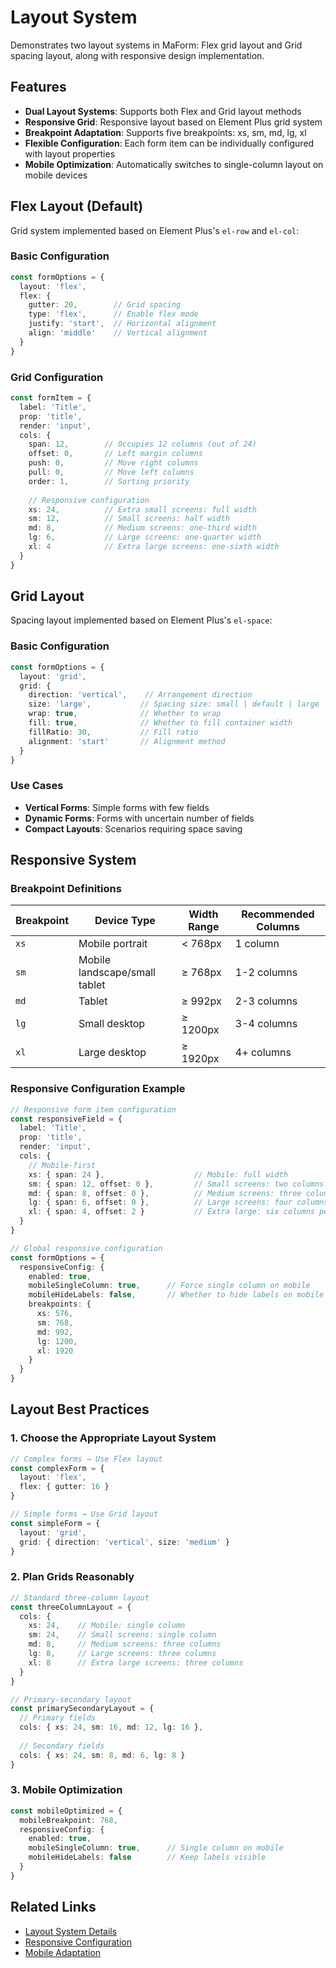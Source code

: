 # Layout System

Demonstrates two layout systems in MaForm: Flex grid layout and Grid spacing layout, along with responsive design implementation.

<DemoPreview dir="demos/ma-form/layout-systems" />

## Features

- **Dual Layout Systems**: Supports both Flex and Grid layout methods
- **Responsive Grid**: Responsive layout based on Element Plus grid system
- **Breakpoint Adaptation**: Supports five breakpoints: xs, sm, md, lg, xl
- **Flexible Configuration**: Each form item can be individually configured with layout properties
- **Mobile Optimization**: Automatically switches to single-column layout on mobile devices

## Flex Layout (Default)

Grid system implemented based on Element Plus's `el-row` and `el-col`:

### Basic Configuration
```typescript
const formOptions = {
  layout: 'flex',
  flex: {
    gutter: 20,        // Grid spacing
    type: 'flex',      // Enable flex mode
    justify: 'start',  // Horizontal alignment
    align: 'middle'    // Vertical alignment
  }
}
```

### Grid Configuration
```typescript
const formItem = {
  label: 'Title',
  prop: 'title',
  render: 'input',
  cols: {
    span: 12,        // Occupies 12 columns (out of 24)
    offset: 0,       // Left margin columns
    push: 0,         // Move right columns
    pull: 0,         // Move left columns
    order: 1,        // Sorting priority
    
    // Responsive configuration
    xs: 24,          // Extra small screens: full width
    sm: 12,          // Small screens: half width
    md: 8,           // Medium screens: one-third width
    lg: 6,           // Large screens: one-quarter width
    xl: 4            // Extra large screens: one-sixth width
  }
}
```

## Grid Layout

Spacing layout implemented based on Element Plus's `el-space`:

### Basic Configuration
```typescript
const formOptions = {
  layout: 'grid',
  grid: {
    direction: 'vertical',    // Arrangement direction
    size: 'large',           // Spacing size: small | default | large
    wrap: true,              // Whether to wrap
    fill: true,              // Whether to fill container width
    fillRatio: 30,           // Fill ratio
    alignment: 'start'       // Alignment method
  }
}
```

### Use Cases
- **Vertical Forms**: Simple forms with few fields
- **Dynamic Forms**: Forms with uncertain number of fields
- **Compact Layouts**: Scenarios requiring space saving

## Responsive System

### Breakpoint Definitions

| Breakpoint | Device Type | Width Range | Recommended Columns |
|------------|------------|-------------|---------------------|
| `xs` | Mobile portrait | < 768px | 1 column |
| `sm` | Mobile landscape/small tablet | ≥ 768px | 1-2 columns |
| `md` | Tablet | ≥ 992px | 2-3 columns |
| `lg` | Small desktop | ≥ 1200px | 3-4 columns |
| `xl` | Large desktop | ≥ 1920px | 4+ columns |

### Responsive Configuration Example

```typescript
// Responsive form item configuration
const responsiveField = {
  label: 'Title',
  prop: 'title',
  render: 'input',
  cols: {
    // Mobile-first
    xs: { span: 24 },                    // Mobile: full width
    sm: { span: 12, offset: 0 },         // Small screens: two columns per row
    md: { span: 8, offset: 0 },          // Medium screens: three columns per row  
    lg: { span: 6, offset: 0 },          // Large screens: four columns per row
    xl: { span: 4, offset: 2 }           // Extra large: six columns per row with left margin
  }
}

// Global responsive configuration
const formOptions = {
  responsiveConfig: {
    enabled: true,
    mobileSingleColumn: true,      // Force single column on mobile
    mobileHideLabels: false,       // Whether to hide labels on mobile
    breakpoints: {
      xs: 576,
      sm: 768, 
      md: 992,
      lg: 1200,
      xl: 1920
    }
  }
}
```

## Layout Best Practices

### 1. Choose the Appropriate Layout System

```typescript
// Complex forms → Use Flex layout
const complexForm = {
  layout: 'flex',
  flex: { gutter: 16 }
}

// Simple forms → Use Grid layout  
const simpleForm = {
  layout: 'grid',
  grid: { direction: 'vertical', size: 'medium' }
}
```

### 2. Plan Grids Reasonably

```typescript
// Standard three-column layout
const threeColumnLayout = {
  cols: {
    xs: 24,    // Mobile: single column
    sm: 24,    // Small screens: single column
    md: 8,     // Medium screens: three columns
    lg: 8,     // Large screens: three columns
    xl: 8      // Extra large screens: three columns
  }
}

// Primary-secondary layout
const primarySecondaryLayout = {
  // Primary fields
  cols: { xs: 24, sm: 16, md: 12, lg: 16 },
  
  // Secondary fields
  cols: { xs: 24, sm: 8, md: 6, lg: 8 }
}
```

### 3. Mobile Optimization

```typescript
const mobileOptimized = {
  mobileBreakpoint: 768,
  responsiveConfig: {
    enabled: true,
    mobileSingleColumn: true,      // Single column on mobile
    mobileHideLabels: false        // Keep labels visible
  }
}
```

## Related Links

- [Layout System Details](/en/front/component/ma-form#layout-system-details)
- [Responsive Configuration](/en/front/component/ma-form#responsiveconfig-responsive-configuration)
- [Mobile Adaptation](/en/front/component/ma-form/examples/mobile-responsive)